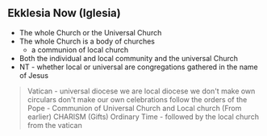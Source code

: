 ## Ekklesia Now (Iglesia)
- The whole Church or the Universal Church
- The whole Church is a body of churches
	- a communion of local church
- Both the individual and local community and the universal Church
- NT - whether local or universal are congregations gathered in the name of Jesus
> Vatican - universal diocese
> we are local diocese
> 	we don't make own circulars
> 	don't make our own celebrations
> follow the orders of the Pope
	- Communion of Universal Church and Local church
> (From earlier) CHARISM (Gifts)
> Ordinary Time - 
> 	followed by the local church from the vatican


